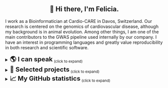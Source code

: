 <h2 align="center">👋 Hi there, I'm Felicia.</h2>

I work as a Bioinformatician at Cardio-CARE in Davos, Switzerland. 
Our research is centered on the genomics of cardiovascular disease, although my background is in animal evolution.
Among other things, I am one of the main contributors to the GWAS pipeline used internally by our company.
I have an interest in programming languages and greatly value reproducibility in both research and scientific software.

<details>
 <summary><big><big><strong>🌎 I can speak</strong></big></big> <sub>(click to expand)</sub></summary>

* 🇬🇧 English
* 🇸🇪 Swedish
* 🇩🇪 German (learning)
</details>

<details>
 <summary><big><big><strong>💼 Selected projects</strong></big></big> <sub>(click to expand)</sub></summary>

- **Patchwork:** Alignment-based mining of phylogenetic markers from whole-genome sequencing data.</br>
  [View Repository](https://github.com/fethalen/Patchwork)

- **PhyloPyPruner:** Tree-based orthology inference with decontamination filters and elaborate statistics.</br>
  [View Repository](https://github.com/fethalen/phylopypruner)
 
- **Better FASTA Grep:** Grep-like tool for searching and retrieving sequence records.</br>
  [View Repository](https://github.com/fethalen/better_fasta_grep)
</details>

<details>
 <summary><big><big><strong>📈 My GitHub statistics</strong></big></big> <sub>(click to expand)</sub></summary>
  
<p align="center">
  <img height="50%" width="auto" src ="https://github-readme-stats-one-bice.vercel.app/api?username=fethalen&include_all_commits=true">
  <img height="50%" width="auto" src ="https://github-readme-stats.vercel.app/api/top-langs/?username=fethalen&layout=compact">
</p>
</details>
